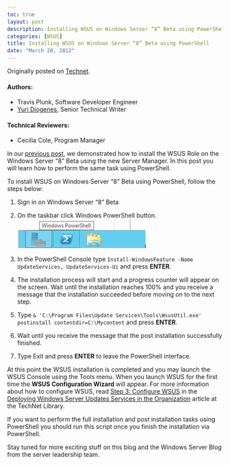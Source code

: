 ```yaml
---
toc: true
layout: post
description: Installing WSUS on Windows Server “8” Beta using PowerShell
categories: [WSUS]
title: Installing WSUS on Windows Server “8” Beta using PowerShell
date: "March 20, 2012"
---
```


Originally posted on [Technet](https://blogs.technet.microsoft.com/sus/2012/03/20/installing-wsus-on-windows-server-8-beta-using-powershell/).

#### Authors:

* Travis Plunk, Software Developer Engineer
* [Yuri Diogenes](https://twitter.com/yuridiogenes), Senior Technical Writer

#### Technical Reviewers:

* Cecilia Cole, Program Manager

In our [previous post](http://blogs.technet.com/b/sus/archive/2012/03/02/getting-started-with-wsus-on-the-windows-server-8-beta-installing-the-wsus-role-using-the-new-server-manager.aspx), we demonstrated how to install the WSUS Role on the Windows Server “8” Beta using the new Server Manager.  In this post you will learn how to perform the same task using PowerShell.

To install WSUS on Windows Server “8” Beta using PowerShell,
follow the steps below:

1. Sign in on Windows Server “8” Beta

1. On the taskbar click Windows PowerShell button.
   ![8156.image_1FBE9383](/images/wsus-install.png)

1. In the PowerShell Console type `Install-WindowsFeature -Name UpdateServices, UpdateServices-Ui` and press **ENTER**.

1. The installation process will start and a progress counter will appear on the screen. Wait until the installation reaches 100% and you receive a message that the installation succeeded before moving on to the next step.

1. Type `& 'C:\Program Files\Update Services\Tools\WsusUtil.exe' postinstall contentdir=C:\Mycontent` and press **ENTER**.

1. Wait until you receive the message that the post installation successfully finished.

1. Type Exit and press **ENTER** to leave the PowerShell interface.

At this point the WSUS installation is completed and you may launch the WSUS Console using the Tools menu. When you launch WSUS for the first time the **WSUS Configuration Wizard** will appear. For more information about how to configure WSUS, read [Step 3: Configure WSUS](http://technet.microsoft.com/en-us/library/hh852346.aspx) in the [Deploying Windows Server Updates Services in the Organization](http://technet.microsoft.com/en-us/library/hh852340.aspx) article at the TechNet Library.

If you want to perform the full installation and post installation tasks using PowerShell you should run this script once you finish the installation via PowerShell.

Stay tuned for more exciting stuff on this blog and the Windows Server Blog from the server leadership team.
